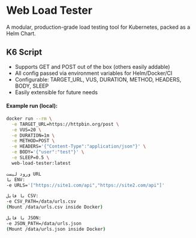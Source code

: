 # Web Load Tester

A modular, production-grade load testing tool for Kubernetes, packed as a Helm Chart.

## K6 Script

- Supports GET and POST out of the box (others easily addable)
- All config passed via environment variables for Helm/Docker/CI
- Configurable: TARGET_URL, VUS, DURATION, METHOD, HEADERS, BODY, SLEEP
- Easily extensible for future needs

#### Example run (local):

```bash
docker run --rm \
  -e TARGET_URL=https://httpbin.org/post \
  -e VUS=20 \
  -e DURATION=1m \
  -e METHOD=POST \
  -e HEADERS='{"Content-Type":"application/json"}' \
  -e BODY='{"user":"test"}' \
  -e SLEEP=0.5 \
  web-load-tester:latest

ورود لیست URL
با ENV:
-e URLS='["https://site1.com/api","https://site2.com/api"]'

با فایل CSV:
-e CSV_PATH=/data/urls.csv
(Mount /data/urls.csv inside Docker)

با فایل JSON:
-e JSON_PATH=/data/urls.json
(Mount /data/urls.json inside Docker)

